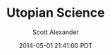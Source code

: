 ---
layout: podcast
title: "Utopian Science"
author: Scott Alexander
description: https://slatestarcodex.com/2014/05/01/utopian-science/
date: 2014-05-01 21:41:00 PDT
length: 2677539
duration: 669
guid: utopian-science
---